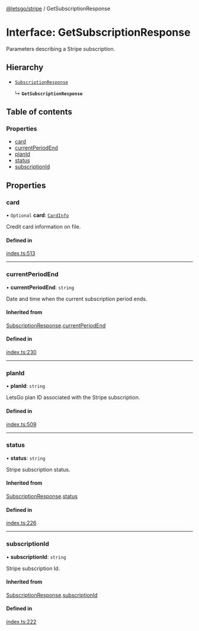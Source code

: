 [@letsgo/stripe](../README.md) / GetSubscriptionResponse

# Interface: GetSubscriptionResponse

Parameters describing a Stripe subscription.

## Hierarchy

- [`SubscriptionResponse`](SubscriptionResponse.md)

  ↳ **`GetSubscriptionResponse`**

## Table of contents

### Properties

- [card](GetSubscriptionResponse.md#card)
- [currentPeriodEnd](GetSubscriptionResponse.md#currentperiodend)
- [planId](GetSubscriptionResponse.md#planid)
- [status](GetSubscriptionResponse.md#status)
- [subscriptionId](GetSubscriptionResponse.md#subscriptionid)

## Properties

### card

• `Optional` **card**: [`CardInfo`](CardInfo.md)

Credit card information on file.

#### Defined in

[index.ts:513](https://github.com/tjanczuk/letsgo/blob/c32fd97/packages/stripe/src/index.ts#L513)

___

### currentPeriodEnd

• **currentPeriodEnd**: `string`

Date and time when the current subscription period ends.

#### Inherited from

[SubscriptionResponse](SubscriptionResponse.md).[currentPeriodEnd](SubscriptionResponse.md#currentperiodend)

#### Defined in

[index.ts:230](https://github.com/tjanczuk/letsgo/blob/c32fd97/packages/stripe/src/index.ts#L230)

___

### planId

• **planId**: `string`

LetsGo plan ID associated with the Stripe subscription.

#### Defined in

[index.ts:509](https://github.com/tjanczuk/letsgo/blob/c32fd97/packages/stripe/src/index.ts#L509)

___

### status

• **status**: `string`

Stripe subscription status.

#### Inherited from

[SubscriptionResponse](SubscriptionResponse.md).[status](SubscriptionResponse.md#status)

#### Defined in

[index.ts:226](https://github.com/tjanczuk/letsgo/blob/c32fd97/packages/stripe/src/index.ts#L226)

___

### subscriptionId

• **subscriptionId**: `string`

Stripe subscription Id.

#### Inherited from

[SubscriptionResponse](SubscriptionResponse.md).[subscriptionId](SubscriptionResponse.md#subscriptionid)

#### Defined in

[index.ts:222](https://github.com/tjanczuk/letsgo/blob/c32fd97/packages/stripe/src/index.ts#L222)
